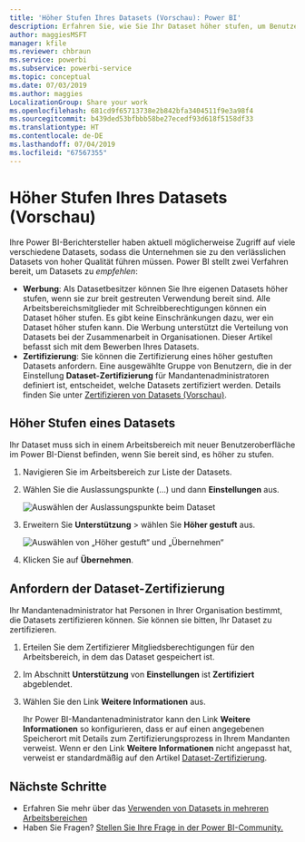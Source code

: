 ```yaml
---
title: 'Höher Stufen Ihres Datasets (Vorschau): Power BI'
description: Erfahren Sie, wie Sie Ihr Dataset höher stufen, um Benutzer im Unternehmen zu verlässlichen Datasets von hoher Qualität zu führen.
author: maggiesMSFT
manager: kfile
ms.reviewer: chbraun
ms.service: powerbi
ms.subservice: powerbi-service
ms.topic: conceptual
ms.date: 07/03/2019
ms.author: maggies
LocalizationGroup: Share your work
ms.openlocfilehash: 681cd9f65713738e2b842bfa3404511f9e3a98f4
ms.sourcegitcommit: b439ded53bfbbb58be27ecedf93d618f5158df33
ms.translationtype: HT
ms.contentlocale: de-DE
ms.lasthandoff: 07/04/2019
ms.locfileid: "67567355"
---
```

# <a name="promote-your-dataset-preview"></a>Höher Stufen Ihres Datasets (Vorschau)

Ihre Power BI-Berichtersteller haben aktuell möglicherweise Zugriff auf viele verschiedene Datasets, sodass die Unternehmen sie zu den verlässlichen Datasets von hoher Qualität führen müssen. Power BI stellt zwei Verfahren bereit, um Datasets zu *empfehlen*:

- **Werbung**: Als Datasetbesitzer können Sie Ihre eigenen Datasets höher stufen, wenn sie zur breit gestreuten Verwendung bereit sind. Alle Arbeitsbereichsmitglieder mit Schreibberechtigungen können ein Dataset höher stufen. Es gibt keine Einschränkungen dazu, wer ein Dataset höher stufen kann. Die Werbung unterstützt die Verteilung von Datasets bei der Zusammenarbeit in Organisationen. Dieser Artikel befasst sich mit dem Bewerben Ihres Datasets.
- **Zertifizierung**: Sie können die Zertifizierung eines höher gestuften Datasets anfordern. Eine ausgewählte Gruppe von Benutzern, die in der Einstellung **Dataset-Zertifizierung** für Mandantenadministratoren definiert ist, entscheidet, welche Datasets zertifiziert werden. Details finden Sie unter [Zertifizieren von Datasets (Vorschau)](service-datasets-certify.md).

## <a name="promote-a-dataset"></a>Höher Stufen eines Datasets

Ihr Dataset muss sich in einem Arbeitsbereich mit neuer Benutzeroberfläche im Power BI-Dienst befinden, wenn Sie bereit sind, es höher zu stufen.

1. Navigieren Sie im Arbeitsbereich zur Liste der Datasets.
 
1. Wählen Sie die Auslassungspunkte (...) und dann **Einstellungen** aus.

    ![Auswählen der Auslassungspunkte beim Dataset](media/service-datasets-certify-promote/power-bi-dataset-settings.png)

1. Erweitern Sie **Unterstützung** > wählen Sie **Höher gestuft** aus.

    ![Auswählen von „Höher gestuft“ und „Übernehmen“](media/service-datasets-certify-promote/power-bi-dataset-promoted-endorsement.png)

1. Klicken Sie auf **Übernehmen**.

## <a name="request-dataset-certification"></a>Anfordern der Dataset-Zertifizierung

Ihr Mandantenadministrator hat Personen in Ihrer Organisation bestimmt, die Datasets zertifizieren können. Sie können sie bitten, Ihr Dataset zu zertifizieren.

1. Erteilen Sie dem Zertifizierer Mitgliedsberechtigungen für den Arbeitsbereich, in dem das Dataset gespeichert ist.

1. Im Abschnitt **Unterstützung** von **Einstellungen** ist **Zertifiziert** abgeblendet.

1. Wählen Sie den Link **Weitere Informationen** aus.

    Ihr Power BI-Mandantenadministrator kann den Link **Weitere Informationen** so konfigurieren, dass er auf einen angegebenen Speicherort mit Details zum Zertifizierungsprozess in Ihrem Mandanten verweist.   Wenn er den Link **Weitere Informationen** nicht angepasst hat, verweist er standardmäßig auf den Artikel [Dataset-Zertifizierung](service-datasets-certify.md).

## <a name="next-steps"></a>Nächste Schritte

* Erfahren Sie mehr über das [Verwenden von Datasets in mehreren Arbeitsbereichen](service-datasets-across-workspaces.md)
* Haben Sie Fragen? [Stellen Sie Ihre Frage in der Power BI-Community.](http://community.powerbi.com/)
